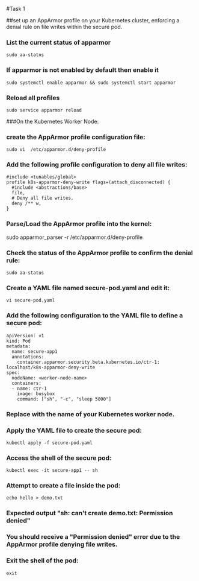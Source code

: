 #Task 1

##set up an AppArmor profile on your Kubernetes cluster, enforcing a denial rule on file writes within the secure pod.

### List the current status of apparmor
```
sudo aa-status
```

### If apparmor is not enabled by default then enable it 
```
sudo systemctl enable apparmor && sudo systemctl start apparmor
```

### Reload all profiles
```
sudo service apparmor reload
```

###On the Kubernetes Worker Node:

### create the AppArmor profile configuration file:

```
sudo vi  /etc/apparmor.d/deny-profile
```

### Add the following profile configuration to deny all file writes:

```
#include <tunables/global>
profile k8s-apparmor-deny-write flags=(attach_disconnected) {
  #include <abstractions/base>
  file,
  # Deny all file writes.
  deny /** w,
}
```

### Parse/Load the AppArmor profile into the kernel:

sudo apparmor_parser -r /etc/apparmor.d/deny-profile

### Check the status of the AppArmor profile to confirm the denial rule:

```
sudo aa-status 
```


### Create a YAML file named secure-pod.yaml and edit it:
```
vi secure-pod.yaml
```

### Add the following configuration to the YAML file to define a secure pod:

```
apiVersion: v1
kind: Pod
metadata:
  name: secure-app1
  annotations:
    container.apparmor.security.beta.kubernetes.io/ctr-1: localhost/k8s-apparmor-deny-write
spec:
  nodeName: <worker-node-name>
  containers:
  - name: ctr-1
    image: busybox
    command: ["sh", "-c", "sleep 5000"]
```

### Replace <worker-node-name> with the name of your Kubernetes worker node.

### Apply the YAML file to create the secure pod:
```
kubectl apply -f secure-pod.yaml
```

### Access the shell of the secure pod:
```
kubectl exec -it secure-app1 -- sh
```

### Attempt to create a file inside the pod:

```
echo hello > demo.txt
```

### Expected output "sh: can't create demo.txt: Permission denied"

### You should receive a "Permission denied" error due to the AppArmor profile denying file writes.

### Exit the shell of the pod:
```
exit
```

